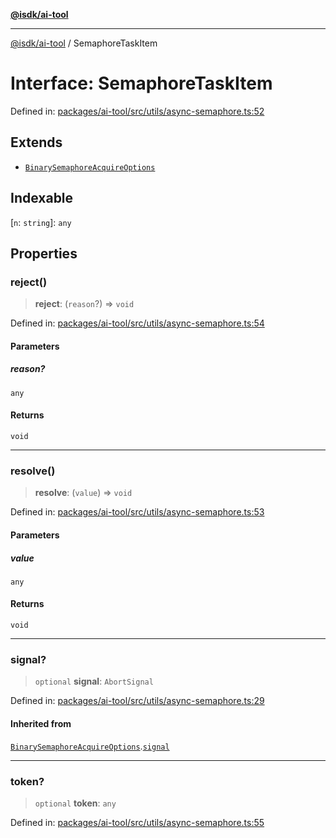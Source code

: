 [**@isdk/ai-tool**](../README.md)

***

[@isdk/ai-tool](../globals.md) / SemaphoreTaskItem

# Interface: SemaphoreTaskItem

Defined in: [packages/ai-tool/src/utils/async-semaphore.ts:52](https://github.com/isdk/ai-tool.js/blob/b0ee9498dddfa5222989cf00502bb34c601df743/src/utils/async-semaphore.ts#L52)

## Extends

- [`BinarySemaphoreAcquireOptions`](BinarySemaphoreAcquireOptions.md)

## Indexable

\[`n`: `string`\]: `any`

## Properties

### reject()

> **reject**: (`reason`?) => `void`

Defined in: [packages/ai-tool/src/utils/async-semaphore.ts:54](https://github.com/isdk/ai-tool.js/blob/b0ee9498dddfa5222989cf00502bb34c601df743/src/utils/async-semaphore.ts#L54)

#### Parameters

##### reason?

`any`

#### Returns

`void`

***

### resolve()

> **resolve**: (`value`) => `void`

Defined in: [packages/ai-tool/src/utils/async-semaphore.ts:53](https://github.com/isdk/ai-tool.js/blob/b0ee9498dddfa5222989cf00502bb34c601df743/src/utils/async-semaphore.ts#L53)

#### Parameters

##### value

`any`

#### Returns

`void`

***

### signal?

> `optional` **signal**: `AbortSignal`

Defined in: [packages/ai-tool/src/utils/async-semaphore.ts:29](https://github.com/isdk/ai-tool.js/blob/b0ee9498dddfa5222989cf00502bb34c601df743/src/utils/async-semaphore.ts#L29)

#### Inherited from

[`BinarySemaphoreAcquireOptions`](BinarySemaphoreAcquireOptions.md).[`signal`](BinarySemaphoreAcquireOptions.md#signal)

***

### token?

> `optional` **token**: `any`

Defined in: [packages/ai-tool/src/utils/async-semaphore.ts:55](https://github.com/isdk/ai-tool.js/blob/b0ee9498dddfa5222989cf00502bb34c601df743/src/utils/async-semaphore.ts#L55)
